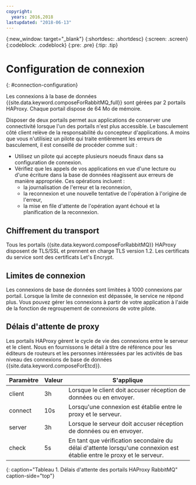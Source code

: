 ```yaml
---
copyright:
  years: 2016,2018
lastupdated: "2018-06-13"
---
```


{:new_window: target="_blank"}
{:shortdesc: .shortdesc}
{:screen: .screen}
{:codeblock: .codeblock}
{:pre: .pre}
{:tip: .tip}

# Configuration de connexion
{: #connection-configuration}

Les connexions à la base de données {{site.data.keyword.composeForRabbitMQ_full}} sont gérées par 2 portails HAProxy. Chaque portail dispose de 64 Mo de mémoire.

Disposer de deux portails permet aux applications de conserver une connectivité lorsque l'un des portails n'est plus accessible. Le basculement côté client relève de la responsabilité du concepteur d'applications. A moins que vous n'utilisiez un pilote qui traite entièrement les erreurs de basculement, il est conseillé de procéder comme suit :

* Utilisez un pilote qui accepte plusieurs noeuds finaux dans sa configuration de connexion.
* Vérifiez que les appels de vos applications en vue d'une lecture ou d'une écriture dans la base de données réagissent aux erreurs de manière appropriée. Ces opérations incluent :
  + la journalisation de l'erreur et la reconnexion,
  + la reconnexion et une nouvelle tentative de l'opération à l'origine de l'erreur,
  + la mise en file d'attente de l'opération ayant échoué et la planification de la reconnexion.

## Chiffrement du transport

Tous les portails {{site.data.keyword.composeForRabbitMQ}} HAProxy disposent de TLS/SSL et prennent en charge TLS version 1.2. Les certificats du service sont des certificats Let's Encrypt.

## Limites de connexion

Les connexions de base de données sont limitées à 1000 connexions par portail. Lorsque la limite de connexion est dépassée, le service ne répond plus. Vous pouvez gérer les connexions à partir de votre application à l'aide de la fonction de regroupement de connexions de votre pilote.

## Délais d'attente de proxy

Les portails HAProxy gèrent le cycle de vie des connexions entre le serveur et le client. Nous en fournissons le détail à titre de référence pour les éditeurs de routeurs et les personnes intéressées par les activités de bas niveau des connexions de base de données {{site.data.keyword.composeForEtcd}}.

Paramètre | Valeur | S'applique
----------|-----------|-----------
client | 3h | Lorsque le client doit accuser réception de données ou en envoyer.
connect | 10s | Lorsqu'une connexion est établie entre le proxy et le serveur.
server | 3h | Lorsque le serveur doit accuser réception de données ou en envoyer.
check | 5s | En tant que vérification secondaire du délai d'attente lorsqu'une connexion est établie entre le proxy et le serveur.
{: caption="Tableau 1. Délais d'attente des portails HAProxy RabbitMQ" caption-side="top"}




